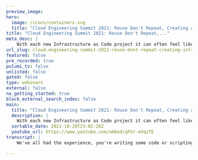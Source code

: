 ```yaml
---
preview_image:
hero:
  image: /icons/containers.svg
  title: "Cloud Engineering Summit 2021: Reuse Don't Repeat, Creating an Infrastructure as Code Module Library"
title: "Cloud Engineering Summit 2021: Reuse Don't Repeat,..."
meta_desc: |
    With each new Infrastructure as Code project it can often feel like your re-writing the same code you used for the last project, creating a virtual...
url_slug: cloud-engineering-summit-2021-reuse-dont-repeat-creating-infrastructure-as-code-module-library
featured: false
pre_recorded: true
pulumi_tv: false
unlisted: false
gated: false
type: webinars
external: false
no_getting_started: true
block_external_search_index: false
main:
  title: "Cloud Engineering Summit 2021: Reuse Don't Repeat, Creating an Infrastructure as Code Module Library"
  description: |
    With each new Infrastructure as Code project it can often feel like your re-writing the same code you used for the last project, creating a virtual machine that complies with all your corporate security standards, or deploying all the required WAF rules. There is a better way.  In this session we will look at how you can build a library of reusable modules that you can reuse over and over in your IaC projects. This is not just about boilerplate code, but real, usable modules that provide value to your whole team, help you comply with standards and build infrastructure faster.  At the end of this session you'll have an understanding on the benefits of creating reusable modules, what sort of modules you can create, how to go about creating them and how to distribute them to your teams.  Talk by: Sam Cogan
  sortable_date: 2021-10-20T23:02:26Z
  youtube_url: https://www.youtube.com/embed/qFUr-eUqzTE
transcript: |
    We've all had the experience, you're writing some code or scripting a process and you realize you've done this before, probably more than once at that point. Hopefully, your desire is to go and create something to stop you having to do it again, writing some snippets or a module that you could share with your team. Well, in the infrastructure code world, it's not really that much difference. There's only so many ways you can deploy a virtual machine. And so ideally, if you're going to be doing a process more than once, if you're going to be deploying a resource more than once you'll reuse rather than repeating the code. And that's what we're gonna talk about today. We're gonna talk about how you can use infrastructure as code tools to build a library of modules and reusable resources that hopefully will help you not repeat yourself, but also hopefully help others in your team and your company to get the benefits of your knowledge. My name's Sam Cogan. I'm a solutions architect with a company called Willis Tas Watson and I'm a Microsoft as your MVP. I spend a lot of time doing infrastructure as code and I'm quite lazy. So if I can write code once and reuse it again later, absolutely going to do that. And so I spent a lot of time working with building modules and reusable libraries to not only help myself but to help others um get to grips with building infrastructure as code and making their lives simpler. So let's dive a bit deeper into creating reusable modules using infrastructure as code and why you might want to do that. But the first and perhaps most obvious reason you want to save yourself time, you want to stop repeating yourself, you want to stop writing the same code over and over again. Um And so you create a reusable copy of your code and you've only got to write that once and hopefully amend some parameters or so. And when you, when you use it, and that's quite often the, the driving reason why somebody might want to start creating reusable infrastructure as code modules, particularly if you're working by yourself. But another benefit of this is the fact that you're gonna promote consistency. If you were writing the same code over and over again, you're probably not actually writing the same code, it's going to be slightly different. And so you may find that you're deploying resources slightly differently. Maybe you've got some configuration settings that are different when you on the first time you did it to the second. Maybe they don't make that much of an impact but they're different and over time as you write it again and again, those, those things are going to change. If you use the same code, the literally the same code over and over again, you're gonna get the same output and that's gonna make your resources a lot more consistent, hopefully prevent you making errors or doing things like leaving some security settings that you really want to be enabled off because you forgot to write about them on this particular time. Um So hopefully you'll get a lot more consistent and maybe even more secure resources when you deploy them using a reusable module, a lot of the time you're gonna find though that you're not working on your own. And there's other team members who are also working on the same infrastructure you're working with. And so by creating reusable modules, you can help these people as well. Firstly, you can help make things a lot less complex. Let's say you've got a way you want to deploy a virtual network and you want everybody to use the same approach and there's lots of different settings that need to be set up to make it, you know, the right approach. You need to set up certain network security groups, you need to set up certain route tables, all those sort of things, getting everybody who's doing that to, to follow that approach is going to be really hard. Um And everyone's gonna do things slightly differently probably miss some things. Um And if they're new to the use of infrastructure of code, it might even make, you know, the job very daunting and difficult for them to get started with. So if we create some modules that can do that for them and make those modules so that they hide a lot of the complexity, it makes it a lot easier for people to get started with using the infrastructures code and following your process. And it makes sure they're actually you following what you want them to do every time. So you can use these modules to take a very complex set of infrastructure you want to deploy and hide it behind a much simpler interface that everyone can use. And alongside that you can then use it to apply standards. And these just might be the way you like things done, but they might also actually be standards you've got from a corporate level or from a regulatory approach or to meet some sort of compliance um that you have to have resources deploy in a certain way. Again, if you don't have any reusable modules, then you're relying on people actually applying all those settings every time when they write their infrastructure as code. Whereas if you create a module that's got all of those standards baked in. First, it makes everybody else's life easier because they don't have to worry about that. But secondly, it ensures that you've actually got resources deployed and they're deployed in exactly the way you want with the appropriate settings and meet the standards you need. Finally, if you're working with lots of different people, it's quite likely you've got your own area of expertise, maybe you're the networking person or the web app person. Um, but what, whatever it is, you can bake your expertise into a module and then let everybody else use that. So, you know, if they're not familiar with networking, but they just need a virtual network to deploy their application into and you can give them a module that's got all your expertise baked in and they can just run that and they get a really well configured and secure and compliant network that they can then use for the rest of their application. And so it's much easier for you to share your expertise rather than having to try and go and, you know, train that person up to understand what you're doing in that code, or at the very least write the documentation that, that they have to follow when they want to deploy a virtual network, you can just give them a module and say, run that and you'll get all the infrastructure you need exactly as it as it needs to be configured. So we know why we want to create these reusable modules. But how do we actually go about doing it? And this is where it becomes much more dependent on the tooling you've chosen to write your infrastructure as code. Generally, you were bought into one language or another. Um And we've got listed here as some of the most common languages. There are obviously other ones and, and they will have their own way of doing it as well, but I've tried to call out some of the most common ones. Um So we start from the top here, if you're doing deployments into Microsoft Azure, and you're using the uh the native uh infrastructure code tool there, then you've got either a your resource manager or arm templates. Um And these use a feature called nested templates as their sort of modularization approach where you can write your infrastructure in in one file and call it from another. Um Now that works. Um But to be honest at this point, I wouldn't recommend um going down the arm template and nested template approach because they can get very complicated. Instead, I'd look at the second option here, which is the newer language for, for Azure, which is Bicep. And this has a built in module approach that allow you to create specific modules um and use them in your code. If you're doing aws and you're using the native cloud formation language for that, then this has a concept of modules and you can use those to create reusable chunks of code and then deliver them to your users. If you're using Pulumi, then these use the concept of component resources and uh and also packages which is a newer feature which allows you to create reusable component resources that could be used from any language. And if you're using terraform, then this has the concept of modules as well. So whichever of those languages, if you want to dive deeper into how to do it in those languages, then go have a look at that specific option within their documentation. So let's go and take a quick look at what a module might look like. So here in visual studio code, we've got an example of a module. This one's been created using the BICEP just because it's fairly easy to read and a fairly small sample. But obviously you could do this in any language. And what we've got is a module that's used to create a storage account. Now, I guess the first question you might ask is why put this in a module because the storage account is a fairly simple resource on its own. Anyway, what we're using this here for is to apply some standards and some I guess specific ways we want storage accounts created. So the first thing we do when we create a module is sort of create an interface that we want the user who's gonna use it to pass in data and the data, then they're gonna get out the other side. So here at the top, we've got the parameter settings for our module which are the interface. And so we're asking the us to pass in a prefix which is going to be used as part of our naming. We're gonna ask them to pass in a specific um skew of what type of storage account they want and a location they want that in. And you'll notice on the storage skew setting there, we've got a list of allowed types. So this is our first sort of standard approach. We're saying these are the allowed types that you you're allowed to create in particular here, this is an Azure module, you're only allowed to create standard storage accounts and not premium storage accounts. So we're saying we don't want the users using those more expensive uh accounts. Um When they use our module, they, they, they're only allowed to use these standard accounts. Then we get into the actual code for the resource and it's fairly straightforward, but you'll note we've got that variable there which is creating a name. And so again, we're applying another standard and this one is a naming convention. So we want to name all our resources in a certain way. And so we're taking that prefix, they've passed in and then appending a unique string generated based on the resource group. And that will give us a sort of set naming convention for this resource. Then in the resource itself, we're using those values to actually create it. And then you'll note on line 24 there, we are setting http traffic to on. So a user who's created using this module cannot turn off HT BS traffic, which is, which is good thing from a security perspective. Um But again, we're, we're setting our standard and then we've got the output at the end which is the other side of the interface where we pass this to the, the user of the module when it's run and it's completed, they will get the name of the actual storage end point, the URL for the storage account out the other end, which they can then pass into other resources, they're going to deploy or get at the command line and then use it manually. So we know why we want to create modules, we know how to create modules, but how do you create good modules? So firstly, you want your module to do one thing and do it as simple as possible. It can be quite tempting to go and build really big and complex modules that do lots of different things that are really fancy. But I found the best approach is to make sure your module is focused in what it wants to do. So maybe it's deploying a storage account like we saw with, with all the standards of it or maybe it is doing something more complicated, maybe you're deploying A, you know, whole C but you're sticking to the Kubernetes cluster and you're not then reaching out to build the firewall that also is used by that Kuti cluster and so on. So keep them as simple as possible. You wanna provide options to your users. You want to provide them parameters and ways to customize the module, but don't give them too many options. If you try and replicate every single property that you can configure in inside your module on the outside. Yes, it's gonna make it very flexible but it's gonna make it really confusing for a user, particularly somebody who's new to using your modules or even new to infrastructure code as a concept. You want to try and, and drive the user down at the particular approach you want to give but give them enough options to be able to customize it the way they want and not have to go and you know, not use your module and write the code themselves because they can't run it the way they want to find the balance there. Your module needs to add value. There is really no point in taking a native resource and wrapping a module around it where you don't do anything else if you're not using it to either make something simpler to apply a standard or to deploy multiple resources or so on. If you're just wrapping the native provider in your module and adding no value, there's no point to your module. Modules are software packages. And so you need to make sure you're versioning them appropriately for your end users. If it's just you using it then maybe that's not quite so important. But if you have other team members, you need to make sure that you're, you know, you're giving it a version numbering approach that you update the version when you release a new version and that maybe you're following something like sever or similar. Um So that people know when there's a break and change and, and so on, next point is a really important one is you need to make your modules easy to obtain. If people can't get hold of them. And it's a real pain, then they're not going to use them. You need to make the the friction to using the modules very small. And so you need to use the tools that are available and we'll talk about that in the next slide um to distribute those modules to your end user so they can get them really easily. And alongside that, keep them updated, no one's gonna use your modules. If they're all, you know, four versions out of date, they don't use the latest features and, and people can't deploy the latest resources with them. So make sure you keep them up updated, automate some of the process if you need to. Um But make sure they're, they're, they're up to date when you're building a module, start simple and then involve it and get more complex over time. Trying to do everything at once in a big bang can be quite difficult, especially if you're new to writing them or you're working with a new resource that you're not sure how to deploy. So start with the basics, the, the stuff you really need in the module and then you can add to it over time, like any good software project, create documentation and make sure it's good and, and available people are gonna want to know how to use your modules. Um And if you know, if it's not self-explanatory from the code or, or it's, you know, it's packaged in something like you get and you, you, you, you know, you can't really see the code. Um then people aren't going to use it unless there's good documentation on how to use it. Um And it may be, you wanna look at some sort of, you know, automation to automate document creation, things like doc with X and so on can be used to create automated API docs, but make sure there are docs and make sure they're easy for people to find. And finally, if you want people to use your modules, then you need to make sure that they know that they exist, what benefits they're gonna give them and to work with people to help them get on board and, and use your modules again, not so required if, if it's just for you. But I can pretty much guarantee if you work in a company, if you start writing modules that they're useful, people are gonna want to use them um to make sure people know about them, engage with them and get feedback and maybe they'll even help you build the the next version. Um And maybe even start contributing to your library, which is another great point. Um If you can make your, your library of modules open source, but in a source within your company, um and you can get collaboration between lots of different people. You'll find that the the library will grow much quicker and you'll get people a lot more engaged with building and maintaining these things. So I mentioned on the last slide, distributing your modules and making them easy to get hold of is really important. So I just want to mention quickly the different strategies you've got for doing that again, this is more technology dependent depending on what type of uh language you're using. So with both arm templates and now Bicep on the Azure side, you can use this concept called template specs which allows you to basically create a library of reusable code that you can then distribute to end users via the Azure portal. Um So that's one way of doing it or if you need keep them sort of more closed source. And within your company, you can put them into storage accounts and have people access modules there or even things like github and, and so on. You can, you can also use that as a, as a storage place to get your modules as long as it's accessible over a CD P for cloud formation, this comes with a cloud formation registry that you can use to store your models and distribute them to users with Pulumi because you're writing actual code there, you're writing C# or um node or Python, you can use the native delivery mechanisms there. Like you get MP MP P, um all those sort of things. And then with Terraform, you've got a couple of options, you can actually just use GIT and reference modules directly in GIT. Um Or if you've got Terraform enterprise, you can use a Terraform registry as well, which is a, a similar approach. So all of these provide you with a way of distributing your modules to end users so that the, the friction of getting on board and getting started is much lower. So lastly, I just wanna go with some real world use cases that I've worked on or I've used that provide really good examples of modules that are useful. Um So starting off something like a virtual machine. So the virtual machine is a good example of reducing complexity and applying standards when you deploy a virtual machine in whatever cloud, it's very rare that it's just a virtual machine. It usually has some network pieces with it, maybe some storage, it's gonna have a lot of configuration settings around security and monitoring and those sort of things. Maybe it's gonna have some extensions to install other software and so on, you're probably going to have a standard way that you want V MS to be deployed, but also the code to deploy a VM can be pretty big. And so creating a module that, that deploys a VM in a standard way, um that everyone can reuse is going to save people a lot of time and it's going to make sure that they follow the, the standards or you're not gonna have virtual machines configured with, you know, the RD people exposed to the internet or so on. Um So that's a really good sort of example and quite a good starting point for building a module. Another one that comes up a lot is Kubernetes clusters and this is all really about reducing complexity. If you're going to deploy KTIS into one of the cloud providers, you're gonna probably gonna use their native um cloud solution. So a kseks uh the Google KTIS engine, those sort of things. Um But often you're not just deploying etti, you're deploying all the prerequisites that you need. So some, you know, networking, some storage the cluster, but also you're going to deploy some things on top of the coin. Maybe you want to run an English controller, maybe you need certain manager running, you can deploy lots of things after you create the plus as well. And so again, that can be a really complicated set of resources. And so bundling that into a module for anyone who wants to create a cubes cluster, particularly if people are spinning up cubers clusters when they want to do testing and then tearing them down again, you can, you can hide an awful lot of complexity within that module and give somebody a really simple way to deploy that, particularly for people who aren't familiar with how to deploy and manage Cubin, they just want to run an application. This can be a really useful use case. Another great example is maybe you're on the networking team and you're not working with the other teams to deploy their applications or anything. But you wanna make sure everybody's deploying their network following the standards. Maybe you've got a sort of a hub and spoke network and you've deployed the hub and you need to make sure everybody joins their spokes appropriately, build a network module that you can then distribute to the various teams and that will show them how to connect to the, the the hub without you having to explain it and document it and so on. You just give them this network module and everything is configured correctly follows standards and is joined appropriately. Another one here is configuration module and this might seem a bit odd, but it's a really useful tool to have. So this is a module doesn't actually create any resources, but what it has is configuration settings in it that you're going to use for other resources. It's really common within companies to have a lot of different configuration options that are unique to your company. So things like maybe external IP addresses, naming conventions, those sort of things where people need to remember to make sure they use those within their resources. So why not build a module that has all of those pre configured? So people can use that module, they can update it. So if you, you know, if you add more external IP S, they can just take the latest version of the module and then they've got the latest IP S and then they use those in the rest of their resources, maybe even feeding them into other modules, but it gives you a central place to store your configuration. And so that's a brief introduction on why you might want to have a look at building a library of modules and how you can go about getting started. I hope you found that useful and I hope that will encourage you to reuse rather than repeat.

---
```


